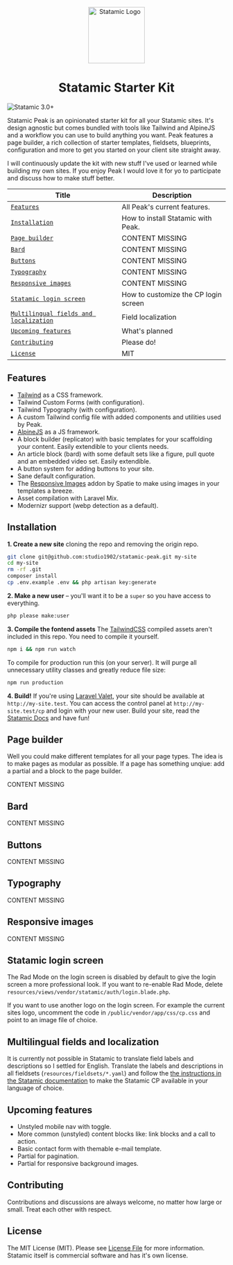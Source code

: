<p align="center"><img src="https://cdn.studio1902.nl/assets/statamic-peak/statamic-peak-logo.svg" width="130" alt="Statamic Logo" /></p>
<h1 align="center">
  Statamic Starter Kit
</h1>

![Statamic 3.0+](https://img.shields.io/badge/Statamic-3.0+-FF269E?style=for-the-badge&link=https://statamic.com)

Statamic Peak is an opinionated starter kit for all your Statamic sites. It's design agnostic but comes bundled with tools like Tailwind and AlpineJS and a workflow you can use to build anything you want. Peak features a page builder, a rich collection of starter templates, fieldsets, blueprints, configuration and more to get you started on your client site straight away.

I will continuously update the kit with new stuff I've used or learned while building my own sites. If you enjoy Peak I would love it for yo to participate and discuss how to make stuff better.

| Title | Description |
| --- | --- |
| [`Features`](#features) | All Peak's current features. |
| [`Installation`](#installation) | How to install Statamic with Peak. |
| [`Page builder`](#page-builder) | CONTENT MISSING |
| [`Bard`](#bard) | CONTENT MISSING |
| [`Buttons`](#buttons) | CONTENT MISSING |
| [`Typography`](#typography) | CONTENT MISSING |
| [`Responsive images`](#responsive-images) | CONTENT MISSING |
| [`Statamic login screen`](#statamic-login-screen) | How to customize the CP login screen |
| [`Multilingual fields and localization`](#multilingual-fields) | Field localization |
| [`Upcoming features`](#upcoming-features) | What's planned |
| [`Contributing`](#contributing) | Please do! |
| [`License`](#license) | MIT |

## Features
<span id="features"></span>

- [Tailwind](https://tailwindcss.com) as a CSS framework.
- Tailwind Custom Forms (with configuration).
- Tailwind Typography (with configuration).
- A custom Tailwind config file with added components and utilities used by Peak. 
- [AlpineJS](https://github.com/alpinejs/alpine/) as a JS framework.
- A block builder (replicator) with basic templates for your scaffolding your content. Easily extendible to your clients needs. 
- An article block (bard) with some default sets like a figure, pull quote and an embedded video set. Easily extendible.
- A button system for adding buttons to your site.
- Sane default configuration.
- The [Responsive Images](https://github.com/spatie/statamic-responsive-images) addon by Spatie to make using images in your templates a breeze.
- Asset compilation with Laravel Mix.
- Modernizr support (webp detection as a default).

## Installation
<span id="installation"></span>

**1. Create a new site** cloning the repo and removing the origin repo.
```bash
git clone git@github.com:studio1902/statamic-peak.git my-site
cd my-site
rm -rf .git
composer install
cp .env.example .env && php artisan key:generate
```

**2. Make a new user** – you'll want it to be a `super` so you have access to everything.
```bash
php please make:user
```

**3. Compile the fontend assets** 
The [TailwindCSS](https://tailwindcss.com/) compiled assets aren't included in this repo. You need to compile it yourself.
```bash
npm i && npm run watch
```
To compile for production run this (on your server). It will purge all unnecessary utility classes and greatly reduce file size:
```bash
npm run production
```

**4. Build!**
If you're using [Laravel Valet](https://laravel.com/docs/valet), your site should be available at `http://my-site.test`. You can access the control panel at `http://my-site.test/cp` and login with your new user. Build your site, read the [Statamic Docs](https://statamic.dev) and have fun!

## Page builder
<span id="page-builder"></span>

Well you could make different templates for all your page types. The idea is to make pages as modular as possible. If a page has something unqiue: add a partial and a block to the page builder.

CONTENT MISSING
<!-- ```html
<html>
``` -->

## Bard
<span id="bard"></span>

CONTENT MISSING

## Buttons
<span id="buttons"></span>

CONTENT MISSING

## Typography
<span id="typography"></span>

CONTENT MISSING

## Responsive images
<span id="responsive-images"></span>

CONTENT MISSING

## Statamic login screen
<span id="statamic-login-screen"></span>

The Rad Mode on the login screen is disabled by default to give the login screen a more professional look. If you want to re-enable Rad Mode, delete `resources/views/vendor/statamic/auth/login.blade.php`.

If you want to use another logo on the login screen. For example the current sites logo, uncomment the code in `/public/vendor/app/css/cp.css` and point to an image file of choice.

## Multilingual fields and localization
<span id="multilingual-fields"></span>

It is currently not possible in Statamic to translate field labels and descriptions so I settled for English. Translate the labels and descriptions in all fieldsets (`resources/fieldsets/*.yaml`) and follow the [the instructions in the Statamic documentation](https://statamic.dev/cp-translations#content) to make the Statamic CP available in your language of choice.

## Upcoming features
<span id="upcoming-features"></span>

* Unstyled mobile nav with toggle.
* More common (unstyled) content blocks like: link blocks and a call to action.
* Basic contact form with themable e-mail template.
* Partial for pagination.
* Partial for responsive background images.

## Contributing
<span id="contributing"></span>

Contributions and discussions are always welcome, no matter how large or small. Treat each other with respect.

## License
<span id="license"></span>

The MIT License (MIT). Please see [License File](LICENSE.md) for more information. Statamic itself is commercial software and has it's own license.

